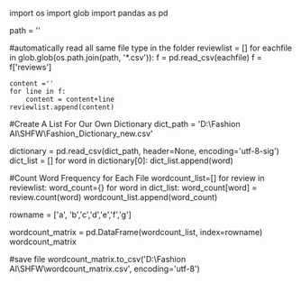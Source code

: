 import os
import glob
import pandas as pd

path = ''

#automatically read all same file type in the folder
reviewlist = []
for eachfile in glob.glob(os.path.join(path, '*.csv')):
    f = pd.read_csv(eachfile)
    f = f['reviews']
    
    content =''
    for line in f:
        content = content+line
    reviewlist.append(content)

#Create A List For Our Own Dictionary
dict_path = 'D:\\Fashion AI\\SHFW\\Fashion_Dictionary_new.csv'

dictionary = pd.read_csv(dict_path, header=None, encoding='utf-8-sig')
dict_list = []
for word in dictionary[0]:
    dict_list.append(word)

#Count Word Frequency for Each File
wordcount_list=[]
for review in reviewlist:
    word_count={}
    for word in dict_list:
        word_count[word] = review.count(word)
    wordcount_list.append(word_count)

rowname = ['a', 'b','c','d','e','f','g']

wordcount_matrix = pd.DataFrame(wordcount_list, index=rowname)
wordcount_matrix

#save file
wordcount_matrix.to_csv('D:\\Fashion AI\\SHFW\\wordcount_matrix.csv',  encoding='utf-8')
